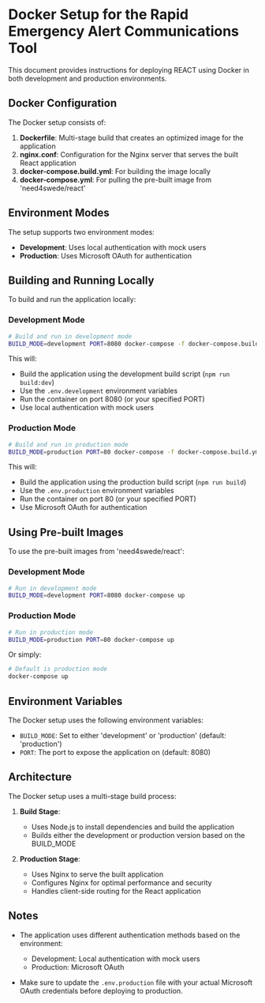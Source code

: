 # Docker Setup for the Rapid Emergency Alert Communications Tool

This document provides instructions for deploying REACT using Docker in both development and production environments.

## Docker Configuration

The Docker setup consists of:

1. **Dockerfile**: Multi-stage build that creates an optimized image for the application
2. **nginx.conf**: Configuration for the Nginx server that serves the built React application
3. **docker-compose.build.yml**: For building the image locally
4. **docker-compose.yml**: For pulling the pre-built image from 'need4swede/react'

## Environment Modes

The setup supports two environment modes:

- **Development**: Uses local authentication with mock users
- **Production**: Uses Microsoft OAuth for authentication

## Building and Running Locally

To build and run the application locally:

### Development Mode

```bash
# Build and run in development mode
BUILD_MODE=development PORT=8080 docker-compose -f docker-compose.build.yml up --build
```

This will:
- Build the application using the development build script (`npm run build:dev`)
- Use the `.env.development` environment variables
- Run the container on port 8080 (or your specified PORT)
- Use local authentication with mock users

### Production Mode

```bash
# Build and run in production mode
BUILD_MODE=production PORT=80 docker-compose -f docker-compose.build.yml up --build
```

This will:
- Build the application using the production build script (`npm run build`)
- Use the `.env.production` environment variables
- Run the container on port 80 (or your specified PORT)
- Use Microsoft OAuth for authentication

## Using Pre-built Images

To use the pre-built images from 'need4swede/react':

### Development Mode

```bash
# Run in development mode
BUILD_MODE=development PORT=8080 docker-compose up
```

### Production Mode

```bash
# Run in production mode
BUILD_MODE=production PORT=80 docker-compose up
```

Or simply:

```bash
# Default is production mode
docker-compose up
```

## Environment Variables

The Docker setup uses the following environment variables:

- `BUILD_MODE`: Set to either 'development' or 'production' (default: 'production')
- `PORT`: The port to expose the application on (default: 8080)

## Architecture

The Docker setup uses a multi-stage build process:

1. **Build Stage**:
   - Uses Node.js to install dependencies and build the application
   - Builds either the development or production version based on the BUILD_MODE

2. **Production Stage**:
   - Uses Nginx to serve the built application
   - Configures Nginx for optimal performance and security
   - Handles client-side routing for the React application

## Notes

- The application uses different authentication methods based on the environment:
  - Development: Local authentication with mock users
  - Production: Microsoft OAuth

- Make sure to update the `.env.production` file with your actual Microsoft OAuth credentials before deploying to production.
